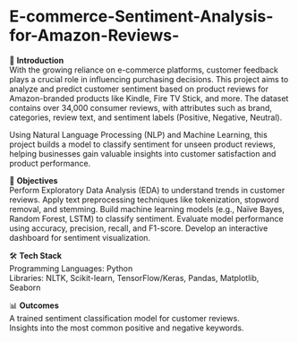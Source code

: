 # E-commerce-Sentiment-Analysis-for-Amazon-Reviews-


📌 **Introduction** <br>
With the growing reliance on e-commerce platforms, customer feedback plays a crucial role in influencing purchasing decisions. This project aims to analyze and predict customer sentiment based on product reviews for Amazon-branded products like Kindle, Fire TV Stick, and more. The dataset contains over 34,000 consumer reviews, with attributes such as brand, categories, review text, and sentiment labels (Positive, Negative, Neutral).

Using Natural Language Processing (NLP) and Machine Learning, this project builds a model to classify sentiment for unseen product reviews, helping businesses gain valuable insights into customer satisfaction and product performance.


🎯 **Objectives** <br>
Perform Exploratory Data Analysis (EDA) to understand trends in customer reviews.
Apply text preprocessing techniques like tokenization, stopword removal, and stemming.
Build machine learning models (e.g., Naïve Bayes, Random Forest, LSTM) to classify sentiment.
Evaluate model performance using accuracy, precision, recall, and F1-score.
Develop an interactive dashboard for sentiment visualization.


🛠️ **Tech Stack** <br>
Programming Languages: Python <br>
Libraries: NLTK, Scikit-learn, TensorFlow/Keras, Pandas, Matplotlib, Seaborn


📊 **Outcomes** <br>
A trained sentiment classification model for customer reviews. <br>
Insights into the most common positive and negative keywords.
